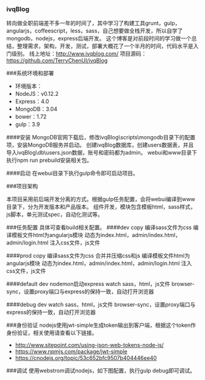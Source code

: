 ### ivqBlog

转向做全职前端差不多一年的时间了，其中学习了构建工具grunt，gulp，angularjs，coffeescript，less，sass，自己想要做全栈开发，所以自学了mongodb，nodejs，express后端开发。
这个博客是对前段时间的学习做一个总结，整理需求，架构，开发，测试，部署大概花了一个半月的时间，代码水平是入门级别。
线上地址：http://www.ivqblog.com/
项目源码：https://github.com/TerryChenUI/ivqBlog
 
###系统环境和部署
 
* 环境版本：
* NodeJS：v0.12.2
* Express：4.0
* MongoDB：3.04
* bower：1.72
* gulp：3.9
 
####安装
MongoDB官网下载后，修改ivqBlog\scripts\mongodb目录下的配置项，安装MongoDB服务并启动。
创建ivqBlog数据库，创建users数据表，并且导入ivqBlog\db\users.json数据，账号和密码都为admin。
webui和www目录下执行npm run prebuild安装相关包。
 
####启动
在webui目录下执行gulp命令即可启动项目。
 
###项目架构
 
本项目采用前后端开发分离的方式。根据gulp任务配置，会将webui编译到www目录下，分为开发版本和产品版本。
组件开发，模块包含模板html，sass样式，js脚本，单元测试spec，自动化测试等。
 
###任务配置
具体可查看build相关配置。
####dev
copy
编译sass文件为css
编译模板文件html为angularjs模块
动态为index.html，admin/index.html，admin/login.html 注入css文件，js文件
 
####prod
copy
编译sass文件为css
合并并压缩css和js
编译模板文件html为angularjs模块
动态为index.html，admin/index.html，admin/login.html 注入css文件，js文件
 
####default
dev
nodemon启动express
watch sass，html，js文件
browser-sync，设置proxy端口与express的保持一致，自动打开浏览器
 
####debug
dev
watch sass，html，js文件
browser-sync，设置proxy端口与express的保持一致，自动打开浏览器
 
###身份验证
nodejs使用jwt-simple生成token输出到客户端，根据这个token作身份验证，相关使用请查看以下链接。
* http://www.sitepoint.com/using-json-web-tokens-node-js/
* https://www.npmjs.com/package/jwt-simple
* https://cnodejs.org/topic/53c652bfc9507b404446ee40
 
###调试
使用webstrom调试nodejs，如下图配置，执行gulp debug即可调试。

